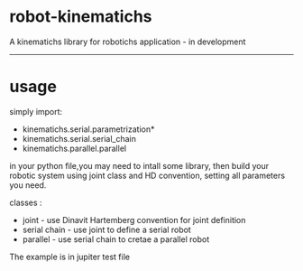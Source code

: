 # robot-kinematichs
A kinematichs library for robotichs application - in development

---
# usage
simply import:

+ kinematichs.serial.parametrization*
+ kinematichs.serial.serial_chain
+ kinematichs.parallel.parallel

in your python file,you may need to intall some library, then build your robotic system using joint class and HD convention, setting all parameters you need.

classes :

+ joint - use Dinavit Hartemberg convention for joint definition
+ serial chain - use joint to define a serial robot
+ parallel - use serial chain to cretae a parallel robot 

The example is in jupiter test file


